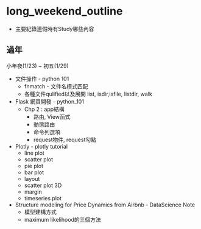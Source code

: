 # long_weekend_outline
* 主要紀錄連假時有Study哪些內容

## 過年
小年夜(1/23) ~ 初五(1/29)
* 文件操作 - python 101
  * fnmatch - 文件名模式匹配
  * 各種文件qulified以及展開 list, isdir,isfile, listdir, walk
* Flask 網頁開發 - python_101 
  * Chp 2 : app結構
    * 路由, View函式
    * 動態路由
    * 命令列選項
    * request物件, request勾點
* Plotly - plotly tutorial
  * line plot
  * scatter plot
  * pie plot
  * bar plot
  * layout
  * scatter plot 3D
  * margin
  * timeseries plot
* Structure modeling for Price Dynamics from Airbnb - DataScience Note
  * 模型建構方式
  * maximum likelihood的三個方法